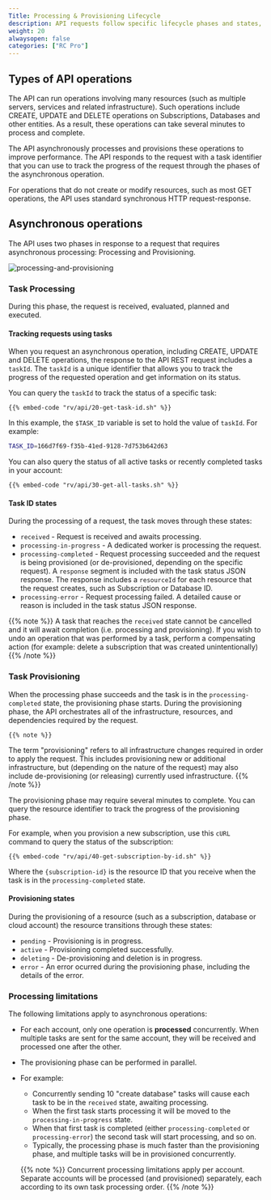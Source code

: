 ```yaml
---
Title: Processing & Provisioning Lifecycle
description: API requests follow specific lifecycle phases and states, based on the operation's complexity and length of execution.
weight: 20
alwaysopen: false
categories: ["RC Pro"]
---
```

## Types of API operations

The API can run operations involving many resources (such as multiple servers, services and related infrastructure). Such operations include CREATE, UPDATE and DELETE operations on Subscriptions, Databases and other entities.
As a result, these operations can take several minutes to process and complete.

The API asynchronously processes and provisions these operations to improve performance.
The API responds to the request with a task identifier that you can use to track the progress of the request through the phases of the asynchronous operation.

For operations that do not create or modify resources, such as most GET operations, the API uses standard synchronous HTTP request-response.

## Asynchronous operations

The API uses two phases in response to a request that requires asynchronous processing: Processing and Provisioning.

![processing-and-provisioning](/images/rv/api/processing-and-provisioning.png)

### Task Processing

During this phase, the request is received, evaluated, planned and executed.

#### Tracking requests using tasks

When you request an asynchronous operation, including CREATE, UPDATE and DELETE operations, the response to the API REST request includes a `taskId`.
The `taskId` is a unique identifier that allows you to track the progress of the requested operation and get information on its status.

You can query the `taskId` to track the status of a specific task:

```shell
{{% embed-code "rv/api/20-get-task-id.sh" %}}
```

In this example, the `$TASK_ID` variable is set to hold the value of `taskId`. For example:

```bash
TASK_ID=166d7f69-f35b-41ed-9128-7d753b642d63
```

You can also query the status of all active tasks or recently completed tasks in your account:

```shell
{{% embed-code "rv/api/30-get-all-tasks.sh" %}}
```

#### Task ID states

During the processing of a request, the task moves through these states:

- `received` - Request is received and awaits processing.
- `processing-in-progress` - A dedicated worker is processing the request.
- `processing-completed` - Request processing succeeded and the request is being provisioned (or de-provisioned, depending on the specific request).
    A `response` segment is included with the task status JSON response.
    The response includes a `resourceId` for each resource that the request creates, such as Subscription or Database ID.
- `processing-error` - Request processing failed.
    A detailed cause or reason is included in the task status JSON response.

{{% note %}}
A task that reaches the `received` state cannot be cancelled and it will await completion (i.e. processing and provisioning). If you wish to undo an operation that was performed by a task, perform a compensating action (for example: delete a subscription that was created unintentionally)
{{% /note %}}

### Task Provisioning

When the processing phase succeeds and the task is in the `processing-completed` state, the provisioning phase starts.
During the provisioning phase, the API orchestrates all of the infrastructure, resources, and dependencies required by the request. 

    {{% note %}}
The term "provisioning" refers to all infrastructure changes required in order to apply the request. This includes provisioning new or additional infrastructure, but (depending on the nature of the request) may also include de-provisioning (or releasing) currently used infrastructure.
    {{% /note %}}

The provisioning phase may require several minutes to complete. You can query the resource identifier to track the progress of the provisioning phase.

For example, when you provision a new subscription, use this `cURL` command to query the status of the subscription:

```shell
{{% embed-code "rv/api/40-get-subscription-by-id.sh" %}}
```

Where the `{subscription-id}` is the resource ID that you receive when the task is in the `processing-completed` state.

#### Provisioning states

During the provisioning of a resource (such as a subscription, database or cloud account) the resource transitions through these states:

- `pending` - Provisioning is in progress.
- `active` - Provisioning completed successfully.
- `deleting` - De-provisioning and deletion is in progress.
- `error` - An error ocurred during the provisioning phase, including the details of the error.

### Processing limitations

The following limitations apply to asynchronous operations:

- For each account, only one operation is **processed** concurrently. When multiple tasks are sent for the same account, they will be received and processed one after the other. 
- The provisioning phase can be performed in parallel. 
- For example: 
    - Concurrently sending 10 "create database" tasks will cause each task to be in the `received` state, awaiting processing.
    - When the first task starts processing it will be moved to the `processing-in-progress` state. 
    - When that first task is completed (either `processing-completed` or `processing-error`) the second task will start processing, and so on.  
    - Typically, the processing phase is much faster than the provisioning phase, and multiple tasks will be in provisioned concurrently.

    {{% note %}}
Concurrent processing limitations apply per account. Separate accounts will be processed (and provisioned) separately, each according to its own task processing order.
    {{% /note %}}
